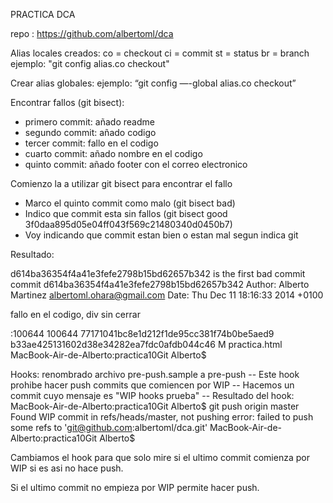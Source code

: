 PRACTICA DCA

repo : https://github.com/albertoml/dca

Alias locales creados:
co = checkout
ci = commit
st = status
br = branch
ejemplo: "git config alias.co checkout"

Crear alias globales:
ejemplo: “git config —-global alias.co checkout”

Encontrar fallos (git bisect):
- primero commit: añado readme
- segundo commit: añado codigo
- tercer commit: fallo en el codigo
- cuarto commit: añado nombre en el codigo
- quinto commit: añado footer con el correo electronico

Comienzo la a utilizar git bisect para encontrar el fallo

- Marco el quinto commit como malo (git bisect bad)
- Indico que commit esta sin fallos (git bisect good 3f0daa895d05e04ff043f569c21480340d0450b7)
- Voy indicando que commit estan bien o estan mal segun indica git

Resultado:

d614ba36354f4a41e3fefe2798b15bd62657b342 is the first bad commit
commit d614ba36354f4a41e3fefe2798b15bd62657b342
Author: Alberto Martinez <albertoml.ohara@gmail.com>
Date:   Thu Dec 11 18:16:33 2014 +0100

fallo en el codigo, div sin cerrar

:100644 100644 77171041bc8e1d212f1de95cc381f74b0be5aed9 b33ae425131602d38e34282ea7fdc0afdb044c46 M	practica.html
MacBook-Air-de-Alberto:practica10Git Alberto$ 

Hooks:
renombrado archivo pre-push.sample a pre-push
-- Este hook prohibe hacer push commits que comiencen por WIP
-- Hacemos un commit cuyo mensaje es "WIP hooks prueba"
-- Resultado del hook:
MacBook-Air-de-Alberto:practica10Git Alberto$ git push origin master
Found WIP commit in refs/heads/master, not pushing
error: failed to push some refs to 'git@github.com:albertoml/dca.git'
MacBook-Air-de-Alberto:practica10Git Alberto$ 

Cambiamos el hook para que solo mire si el ultimo commit comienza por WIP
si es asi no hace push.

Si el ultimo commit no empieza por WIP permite hacer push.

